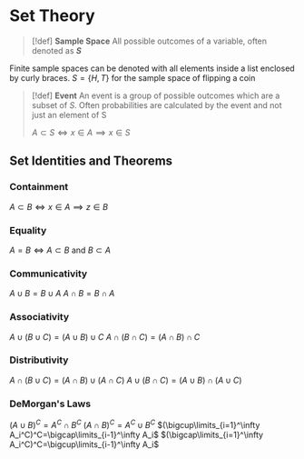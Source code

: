 
# Set Theory

> [!def]
> **Sample Space**
> All possible outcomes of a variable, often denoted as **$S$**

Finite sample spaces can be denoted with all elements inside a list enclosed by curly braces.
$S=\{H,T\}$ for the sample space of flipping a coin

> [!def]
> **Event**
> An event is a group of possible outcomes which are a subset of $S$. Often probabilities are calculated by the event and not just an element of S
>
> $A\subset S\iff x\in A \implies x\in S$

## Set Identities and Theorems

### Containment

$A\subset B\iff x\in A \implies z\in B$

### Equality

$A=B\iff A\subset B\text{ and }B\subset A$

### Communicativity

$A\cup B=B\cup A$
$A\cap B=B\cap A$

### Associativity

$A\cup(B\cup C)=(A\cup B)\cup C$
$A\cap(B\cap C)=(A\cap B)\cap C$

### Distributivity

$A\cap(B\cup C)=(A\cap B)\cup(A\cap C)$
$A\cup(B\cap C)=(A\cup B)\cap(A\cup C)$

### DeMorgan's Laws

$(A\cup B)^C=A^C\cap B^C$
$(A\cap B)^C=A^C\cup B^C$
$(\bigcup\limits_{i=1}^\infty A_i^C)^C=\bigcap\limits_{i-1}^\infty A_i$
$(\bigcap\limits_{i=1}^\infty A_i^C)^C=\bigcup\limits_{i-1}^\infty A_i$
